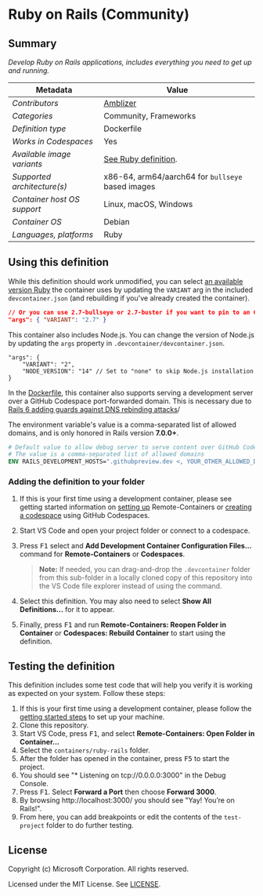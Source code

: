 # Ruby on Rails (Community)

## Summary

_Develop Ruby on Rails applications, includes everything you need to get up and running._

| Metadata                    | Value                                             |
| --------------------------- | ------------------------------------------------- |
| _Contributors_              | [Amblizer][la]                                    |
| _Categories_                | Community, Frameworks                             |
| _Definition type_           | Dockerfile                                        |
| _Works in Codespaces_       | Yes                                               |
| _Available image variants_  | [See Ruby definition](../ruby).                   |
| _Supported architecture(s)_ | x86-64, arm64/aarch64 for `bullseye` based images |
| _Container host OS support_ | Linux, macOS, Windows                             |
| _Container OS_              | Debian                                            |
| _Languages, platforms_      | Ruby                                              |

## Using this definition

While this definition should work unmodified, you can select [an available version Ruby](../ruby) the container uses by updating the `VARIANT` arg in the included `devcontainer.json` (and rebuilding if you've already created the container).

```json
// Or you can use 2.7-bullseye or 2.7-buster if you want to pin to an OS version
"args": { "VARIANT": "2.7" }
```

This container also includes Node.js. You can change the version of Node.js by updating the `args` property in `.devcontainer/devcontainer.json`.

```jsonc
"args": {
    "VARIANT": "2",
    "NODE_VERSION": "14" // Set to "none" to skip Node.js installation
}
```

In the [Dockerfile](./.devcontainer/Dockerfile), this container also supports serving a development server over a GitHub Codespace port-forwarded domain. This is necessary due to [Rails 6 adding guards against DNS rebinding attacks](https://blog.saeloun.com/2019/10/31/rails-6-adds-guard-against-dns-rebinding-attacks.html)/

The environment variable's value is a comma-separated list of allowed domains, and is only honored in Rails version **7.0.0+**.

```dockerfile
# Default value to allow debug server to serve content over GitHub Codespace's port forwarding service
# The value is a comma-separated list of allowed domains
ENV RAILS_DEVELOPMENT_HOSTS=".githubpreview.dev <, YOUR_OTHER_ALLOWED_DOMAIN(S), ...>"
```

### Adding the definition to your folder

1. If this is your first time using a development container, please see getting started information on [setting up](https://aka.ms/vscode-remote/containers/getting-started) Remote-Containers or [creating a codespace](https://aka.ms/ghcs-open-codespace) using GitHub Codespaces.

2. Start VS Code and open your project folder or connect to a codespace.

3. Press <kbd>F1</kbd> select and **Add Development Container Configuration Files...** command for **Remote-Containers** or **Codespaces**.

   > **Note:** If needed, you can drag-and-drop the `.devcontainer` folder from this sub-folder in a locally cloned copy of this repository into the VS Code file explorer instead of using the command.

4. Select this definition. You may also need to select **Show All Definitions...** for it to appear.

5. Finally, press <kbd>F1</kbd> and run **Remote-Containers: Reopen Folder in Container** or **Codespaces: Rebuild Container** to start using the definition.

## Testing the definition

This definition includes some test code that will help you verify it is working as expected on your system. Follow these steps:

1. If this is your first time using a development container, please follow the [getting started steps](https://aka.ms/vscode-remote/containers/getting-started) to set up your machine.
2. Clone this repository.
3. Start VS Code, press <kbd>F1</kbd>, and select **Remote-Containers: Open Folder in Container...**
4. Select the `containers/ruby-rails` folder.
5. After the folder has opened in the container, press <kbd>F5</kbd> to start the project.
6. You should see "\* Listening on tcp://0.0.0.0:3000" in the Debug Console.
7. Press <kbd>F1</kbd>. Select **Forward a Port** then choose **Forward 3000**.
8. By browsing http://localhost:3000/ you should see "Yay! You’re on Rails!".
9. From here, you can add breakpoints or edit the contents of the `test-project` folder to do further testing.

## License

Copyright (c) Microsoft Corporation. All rights reserved.

Licensed under the MIT License. See [LICENSE](https://github.com/microsoft/vscode-dev-containers/blob/main/LICENSE).

<!-- links -->

[la]: https://code.mzhao.page/
